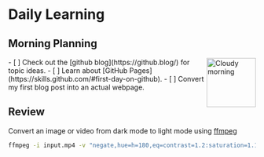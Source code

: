 # Daily Learning

## Morning Planning
<img alt="Cloudy morning" src="https://octodex.github.com/images/cloud.jpg" width="100" align="right">
- [ ] Check out the [github blog](https://github.blog/) for topic ideas.
- [ ] Learn about [GitHub Pages](https://skills.github.com/#first-day-on-github).
- [ ] Convert my first blog post into an actual webpage.


## Review
Convert an image or video from dark mode to light mode using [ffmpeg](https://www.ffmpeg.org)

```bash
ffmpeg -i input.mp4 -v "negate,hue=h=180,eq=contrast=1.2:saturation=1.1" output.mp4
```
